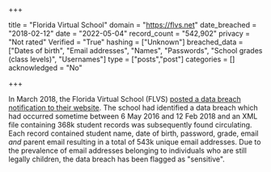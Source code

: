+++

title = "Florida Virtual School"
domain = "https://flvs.net"
date_breached = "2018-02-12"
date = "2022-05-04"
record_count = "542,902"
privacy = "Not rated"
Verified = "True"
hashing = ["Unknown"]
breached_data = ["Dates of birth", "Email addresses", "Names", "Passwords", "School grades (class levels)", "Usernames"]
type = ["posts","post"]
categories = []
acknowledged = "No"


+++


In March 2018, the Florida Virtual School (FLVS) <a href="https://www.flvs.net/notices?source=homepage" target="_blank" rel="noopener">posted a data breach notification to their website</a>. The school had identified a data breach which had occurred sometime between 6 May 2016 and 12 Feb 2018 and an XML file containing 368k student records was subsequently found circulating. Each record contained student name, date of birth, password, grade, email <em>and</em> parent email resulting in a total of 543k unique email addresses. Due to the prevalence of email addresses belonging to individuals who are still legally children, the data breach has been flagged as &quot;sensitive&quot;.


